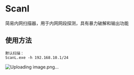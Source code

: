# Scanl
简易内网扫描器，用于内网网段探测，具有暴力破解和输出功能
## 使用方法
```
默认扫描：
ScanL.exe -h 192.168.10.1/24
```
![Uploading image.png…]()

